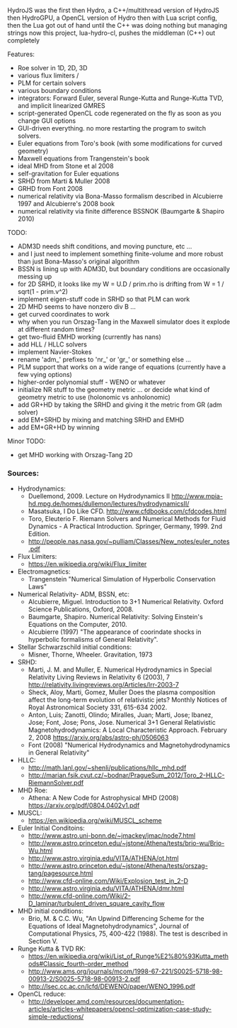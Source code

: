 HydroJS was the first
then Hydro, a C++/multithread version of HydroJS
then HydroGPU, a OpenCL version of Hydro
then with Lua script config, 
then the Lua got out of hand until the C++ was doing nothing but managing strings
now this project, lua-hydro-cl, pushes the middleman (C++) out completely


Features:
- Roe solver in 1D, 2D, 3D
- various flux limiters / 
- PLM for certain solvers
- various boundary conditions
- integrators: Forward Euler, several Runge-Kutta and Runge-Kutta TVD, and implicit linearized GMRES
- script-generated OpenCL code regenerated on the fly as soon as you change GUI options
- GUI-driven everything.  no more restarting the program to switch solvers.
- Euler equations from Toro's book (with some modifications for curved geometry) 
- Maxwell equations from Trangenstein's book
- ideal MHD from Stone et al 2008
- self-gravitation for Euler equations
- SRHD from Marti & Muller 2008
- GRHD from Font 2008
- numerical relativity via Bona-Masso formalism described in Alcubierre 1997 and Alcubierre's 2008 book
- numerical relativity via finite difference BSSNOK (Baumgarte & Shapiro 2010)

TODO:
- ADM3D needs shift conditions, and moving puncture, etc ...
- and I just need to implement something finite-volume and more robust than just Bona-Masso's original algorithm 
- BSSN is lining up with ADM3D, but boundary conditions are occasionally messing up 
- for 2D SRHD, it looks like my W = U.D / prim.rho is drifting from W = 1 / sqrt(1 - prim.v^2)
- implement eigen-stuff code in SRHD so that PLM can work 
- 2D MHD seems to have nonzero div B ...
- get curved coordinates to work
- why when you run Orszag-Tang in the Maxwell simulator does it explode at different random times? 
- get two-fluid EMHD working (currently has nans)
- add HLL / HLLC solvers
- implement Navier-Stokes
- rename 'adm\_' prefixes to 'nr\_' or 'gr\_' or something else ...
- PLM support that works on a wide range of equations (currently have a few vying options)
- higher-order polynomial stuff - WENO or whatever
- initialize NR stuff to the geometry metric ... or decide what kind of geometry metric to use (holonomic vs anholonomic)
- add GR+HD by taking the SRHD and giving it the metric from GR (adm solver)
- add EM+SRHD by mixing and matching SRHD and EMHD
- add EM+GR+HD by winning

Minor TODO:
- get MHD working with Orszag-Tang 2D

### Sources:

* Hydrodynamics:
	* Duellemond, 2009. Lecture on Hydrodynamics II http://www.mpia-hd.mpg.de/homes/dullemon/lectures/hydrodynamicsII/ 
	* Masatsuka, I Do Like CFD.  http://www.cfdbooks.com/cfdcodes.html 
	* Toro, Eleuterio F. Riemann Solvers and Numerical Methods for Fluid Dynamics - A Practical Introduction. Springer, Germany, 1999. 2nd Edition.
	* http://people.nas.nasa.gov/~pulliam/Classes/New_notes/euler_notes.pdf
* Flux Limiters:
	* https://en.wikipedia.org/wiki/Flux_limiter
* Electromagnetics:
	* Trangenstein "Numerical Simulation of Hyperbolic Conservation Laws"
* Numerical Relativity- ADM, BSSN, etc:
	* Alcubierre, Miguel. Introduction to 3+1 Numerical Relativity. Oxford Science Publications, Oxford, 2008.
	* Baumgarte, Shapiro. Numerical Relativity: Solving Einstein's Equations on the Computer, 2010.
	* Alcubierre (1997) "The appearance of coorindate shocks in hyperbolic formalisms of General Relativity".
* Stellar Schwarzschild initial conditions:
	* Misner, Thorne, Wheeler. Gravitation, 1973
* SRHD:
	* Marti, J. M. and Muller, E. Numerical Hydrodynamics in Special Relativity Living Reviews in Relativity 6 (2003), 7 http://relativity.livingreviews.org/Articles/lrr-2003-7
	* Sheck, Aloy, Marti, Gomez, Muller Does the plasma composition affect the long-term evolution of relativistic jets? Monthly Notices of Royal Astronomical Society 331, 615-634 2002.
	* Anton, Luis; Zanotti, Olindo; Miralles, Juan; Marti, Jose; Ibanez, Jose; Font, Jose; Pons, Jose. Numerical 3+1 General Relativistic Magnetohydrodynamics: A Local Characteristic Approach. February 2, 2008 https://arxiv.org/abs/astro-ph/0506063
	* Font (2008) "Numerical Hydrodynamics and Magnetohydrodynamics in General Relativity"
* HLLC:
	* http://math.lanl.gov/~shenli/publications/hllc_mhd.pdf
	* http://marian.fsik.cvut.cz/~bodnar/PragueSum_2012/Toro_2-HLLC-RiemannSolver.pdf
* MHD Roe:
	* Athena: A New Code for Astrophysical MHD (2008) https://arxiv.org/pdf/0804.0402v1.pdf
* MUSCL:
	* https://en.wikipedia.org/wiki/MUSCL_scheme
* Euler Initial Conditoins:
	* http://www.astro.uni-bonn.de/~jmackey/jmac/node7.html
	* http://www.astro.princeton.edu/~jstone/Athena/tests/brio-wu/Brio-Wu.html
	* http://www.astro.virginia.edu/VITA/ATHENA/ot.html
	* http://www.astro.princeton.edu/~jstone/Athena/tests/orszag-tang/pagesource.html
	* http://www.cfd-online.com/Wiki/Explosion_test_in_2-D
	* http://www.astro.virginia.edu/VITA/ATHENA/dmr.html
	* http://www.cfd-online.com/Wiki/2-D_laminar/turbulent_driven_square_cavity_flow
* MHD initial conditions:
	* Brio, M. & C.C. Wu, "An Upwind Differencing Scheme for the Equations of Ideal Magnetohydrodynamics", Journal of Computational Physics, 75, 400-422 (1988). The test is described in Section V.
* Runge Kutta & TVD RK:
	* https://en.wikipedia.org/wiki/List_of_Runge%E2%80%93Kutta_methods#Classic_fourth-order_method	
	* http://www.ams.org/journals/mcom/1998-67-221/S0025-5718-98-00913-2/S0025-5718-98-00913-2.pdf
	* http://lsec.cc.ac.cn/lcfd/DEWENO/paper/WENO_1996.pdf
* OpenCL reduce:
	* http://developer.amd.com/resources/documentation-articles/articles-whitepapers/opencl-optimization-case-study-simple-reductions/
